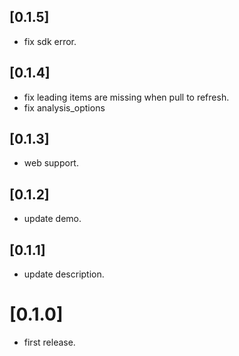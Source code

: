 ## [0.1.5]

* fix sdk error.
  
## [0.1.4]

* fix leading items are missing when pull to refresh.
* fix analysis_options
  
## [0.1.3]

* web support.

## [0.1.2]

* update demo.
  
## [0.1.1]

* update description.
  
# [0.1.0]

* first release.

